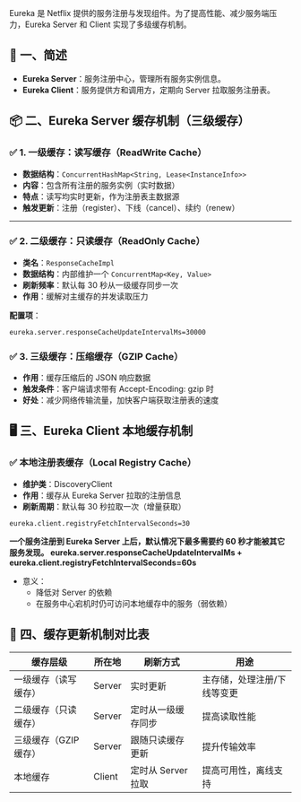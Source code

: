 
Eureka 是 Netflix 提供的服务注册与发现组件。为了提高性能、减少服务端压力，Eureka Server 和 Client 实现了多级缓存机制。

## 🧱 一、简述

- **Eureka Server**：服务注册中心，管理所有服务实例信息。
- **Eureka Client**：服务提供方和调用方，定期向 Server 拉取服务注册表。

## 📦 二、Eureka Server 缓存机制（三级缓存）

### ✅ 1. 一级缓存：读写缓存（ReadWrite Cache）

- **数据结构**：`ConcurrentHashMap<String, Lease<InstanceInfo>>`
- **内容**：包含所有注册的服务实例（实时数据）
- **特点**：读写均实时更新，作为注册表主数据源
- **触发更新**：注册（register）、下线（cancel）、续约（renew）

---

### ✅ 2. 二级缓存：只读缓存（ReadOnly Cache）

- **类名**：`ResponseCacheImpl`
- **数据结构**：内部维护一个 `ConcurrentMap<Key, Value>`
- **刷新频率**：默认每 30 秒从一级缓存同步一次
- **作用**：缓解对主缓存的并发读取压力

**配置项**：

```properties
eureka.server.responseCacheUpdateIntervalMs=30000
```
### ✅ 3. 三级缓存：压缩缓存（GZIP Cache）
- **作用**：缓存压缩后的 JSON 响应数据
- **触发条件**：客户端请求带有 Accept-Encoding: gzip 时
- **好处**：减少网络传输流量，加快客户端获取注册表的速度

## 🖥️ 三、Eureka Client 本地缓存机制
### ✅ 本地注册表缓存（Local Registry Cache）
- **维护类**：DiscoveryClient
- **作用**：缓存从 Eureka Server 拉取的注册信息
- **刷新周期**：默认每 30 秒拉取一次（增量获取）
```properties
eureka.client.registryFetchIntervalSeconds=30
```
**一个服务注册到 Eureka Server 上后，默认情况下最多需要约 60 秒才能被其它服务发现。
eureka.server.responseCacheUpdateIntervalMs
+ 
eureka.client.registryFetchIntervalSeconds=60s**
- 意义：
	- 降低对 Server 的依赖
	- 在服务中心宕机时仍可访问本地缓存中的服务（弱依赖）
## 🔄 四、缓存更新机制对比表
| 缓存层级         | 所在地    | 刷新方式          | 用途             |
| ------------ | ------ | ------------- | -------------- |
| 一级缓存（读写缓存）   | Server | 实时更新          | 主存储，处理注册/下线等变更 |
| 二级缓存（只读缓存）   | Server | 定时从一级缓存同步     | 提高读取性能         |
| 三级缓存（GZIP缓存） | Server | 跟随只读缓存更新      | 提升传输效率         |
| 本地缓存         | Client | 定时从 Server 拉取 | 提高可用性，离线支持     |

 